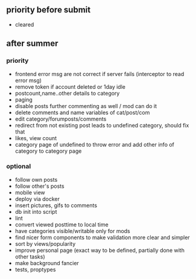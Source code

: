 ## priority before submit

- cleared

## after summer

### priority
- frontend error msg are not correct if server fails (interceptor to read error msg)
- remove token if account deleted or 1day idle
- postcount,name..other details to category
- paging
- disable posts further commenting as well / mod can do it
- delete comments and name variables of cat/post/com
- edit category/forumposts/comments
- redirect from not existing post leads to undefined category, should fix that
- likes, view count
- category page of undefined to throw error and add other info of category to category page
### optional
- follow own posts
- follow other's posts
- mobile view
- deploy via docker
- insert pictures, gifs to comments
- db init into script
- lint
- convert viewed posttime to local time
- have categories visible/writable only for mods
- find nicer form components to make validation more clear and simpler
- sort by views/popularity
- improve personal page (exact way to be defined, partially done with other tasks)
- make background fancier
- tests, proptypes
